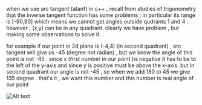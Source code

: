 when we use arc tangent (atanf)  in c++ , recall from studies of trigonometry that the inverse tangent function has some problems ; in particular its range is [-90,90] 
which means we cannot get angles outside qudrants 1 and 4 . however  , (x,y) can be in any quadrant. clearly we have problem , but making some observations to solve it.

for example if our point in 2d plane is (-4,4) (in second quadrant) , arc tangent will give us -45 (degree not radian) , 
but we know the angle of this point is not -45 . since x (first number in our point )is negative it has to be to the left of the y-axis and
since y is positive must be above the x-axis.
but in second quadrant our angle is not -45 , so when we add 180 to 45 we give 135 degree . that's it , we want this number
and this number is real angle of our point 

![Alt text](https://raw.github.com/potherca-blog/StackOverflow/master/question.13808020.include-an-svg-hosted-on-github-in-markdown/controllers_brief.svg)

